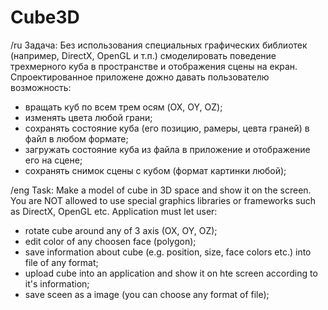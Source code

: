 # Cube3D
/ru
Задача: 
Без использования специальных графических библиотек (например, DirectX, OpenGL и т.п.) 
смоделировать поведение трехмерного куба в пространстве и отображения сцены на екран.
Спроектированное приложене дожно давать пользователю возможность:
  - вращать куб по всем трем осям (OX, OY, OZ);
  - изменять цвета любой грани;
  - сохранять состояние куба (его позицию, рамеры, цевта граней) в файл в любом формате;
  - загружать состояние куба из файла в приложение и отображение его на сцене;
  - сохранять снимок сцены с кубом (формат картинки любой);

/eng
Task:
Make a model of cube in 3D space and show it on the screen.
You are NOT allowed to use special graphics libraries or frameworks such as DirectX, OpenGL etc.
Application must let user:
  - rotate cube around any of 3 axis (OX, OY, OZ);
  - edit color of any choosen face (polygon);
  - save information about cube (e.g. position, size, face colors etc.) into file of any format;
  - upload cube into an application and show it on hte screen according to it's information; 
  - savе sceen as a image (you can choose any format of file);
